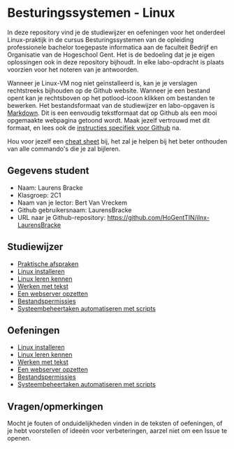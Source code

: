 # Besturingssystemen - Linux

In deze repository vind je de studiewijzer en oefeningen voor het onderdeel Linux-praktijk in de cursus Besturingssystemen van de opleiding professionele bachelor toegepaste informatica aan de faculteit Bedrijf en Organisatie van de Hogeschool Gent. Het is de bedoeling dat je je eigen oplossingen ook in deze repository bijhoudt. In elke labo-opdracht is plaats voorzien voor het noteren van je antwoorden.

Wanneer je Linux-VM nog niet geïnstalleerd is, kan je je verslagen rechtstreeks bijhouden op de Github website. Wanneer je een bestand opent kan je rechtsboven op het potlood-icoon klikken om bestanden te bewerken. Het bestandsformaat van de studiewijzer en labo-opgaven is [Markdown](https://daringfireball.net/projects/markdown/). Dit is een eenvoudig tekstformaat dat op Github als een mooi opgemaakte webpagina getoond wordt. Maak jezelf vertrouwd met dit formaat, en lees ook de [instructies specifiek voor Github](https://help.github.com/articles/getting-started-with-writing-and-formatting-on-github/) na.

Hou voor jezelf een [cheat sheet](labos/cheat-sheet.md) bij, het zal je helpen bij het beter onthouden van alle commando's die je zal bijleren.

## Gegevens student

- Naam: Laurens Bracke  
- Klasgroep: 2C1
- Naam van je lector: Bert Van Vreckem
- Github gebruikersnaam: LaurensBracke
- URL naar je Github-repository: https://github.com/HoGentTIN/ilnx-LaurensBracke

## Studiewijzer

* [Praktische afspraken](studiewijzer/praktisch.md)
* [Linux installeren](studiewijzer/installatie.md)
* [Linux leren kennen](studiewijzer/verkenning.md)
* [Werken met tekst](studiewijzer/tekst.md)
* [Een webserver opzetten](studiewijzer/webserver.md)
* [Bestandspermissies](studiewijzer/bestandspermissies.md)
* [Systeembeheertaken automatiseren met scripts](studiewijzer/scripts.md)

## Oefeningen

* [Linux installeren](labos/labo-1-installatie.md)
* [Linux leren kennen](labos/labo-2-verkenning.md)
* [Werken met tekst](labos/labo-3-tekst.md)
* [Een webserver opzetten](labos/labo-4-webserver.md)
* [Bestandspermissies](labos/labo-5-bestandspermissies.md)
* [Systeembeheertaken automatiseren met scripts](labos/labo-6-scripts.md)

## Vragen/opmerkingen

Mocht je fouten of onduidelijkheden vinden in de teksten of oefeningen, of je hebt voorstellen of ideeën voor verbeteringen, aarzel niet om een Issue te openen.


